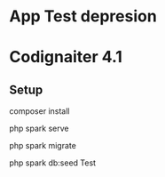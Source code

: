 # App Test depresion
# Codignaiter 4.1
## Setup

composer install

php spark serve

php spark migrate

php spark db:seed Test

